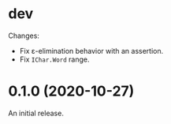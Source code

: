 # dev

Changes:

  - Fix ε-elimination behavior with an assertion.
  - Fix `IChar.Word` range.

# 0.1.0 (2020-10-27)

An initial release.

